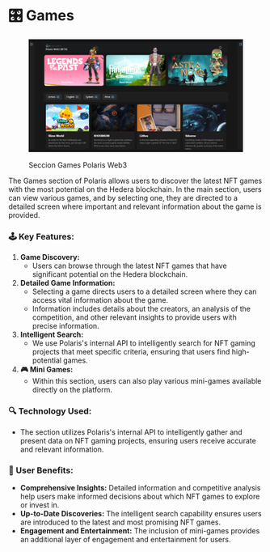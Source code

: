 # 🎛️ Games

<figure><img src="../../.gitbook/assets/image (7).png" alt=""><figcaption><p>Seccion Games Polaris Web3</p></figcaption></figure>

The Games section of Polaris allows users to discover the latest NFT games with the most potential on the Hedera blockchain. In the main section, users can view various games, and by selecting one, they are directed to a detailed screen where important and relevant information about the game is provided.

### **🕹️ Key Features:**

1. **Game Discovery:**
   * Users can browse through the latest NFT games that have significant potential on the Hedera blockchain.
2. **Detailed Game Information:**
   * Selecting a game directs users to a detailed screen where they can access vital information about the game.
   * Information includes details about the creators, an analysis of the competition, and other relevant insights to provide users with precise information.
3. **Intelligent Search:**
   * We use Polaris's internal API to intelligently search for NFT gaming projects that meet specific criteria, ensuring that users find high-potential games.
4. **🎮 Mini Games:**
   * Within this section, users can also play various mini-games available directly on the platform.

### **🔍  Technology Used:**

* The section utilizes Polaris's internal API to intelligently gather and present data on NFT gaming projects, ensuring users receive accurate and relevant information.

### **🧠 User Benefits:**

* **Comprehensive Insights:** Detailed information and competitive analysis help users make informed decisions about which NFT games to explore or invest in.
* **Up-to-Date Discoveries:** The intelligent search capability ensures users are introduced to the latest and most promising NFT games.
* **Engagement and Entertainment:** The inclusion of mini-games provides an additional layer of engagement and entertainment for users.
